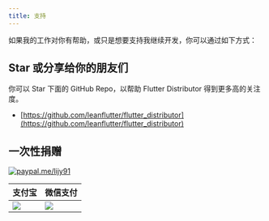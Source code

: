 ```yaml
---
title: 支持
---
```


如果我的工作对你有帮助，或只是想要支持我继续开发，你可以通过如下方式：

## Star 或分享给你的朋友们

你可以 Star 下面的 GitHub Repo，以帮助 Flutter Distributor 得到更多高的关注度。

- [https://github.com/leanflutter/flutter_distributor](https://github.com/leanflutter/flutter_distributor)

## 一次性捐赠

[![paypal.me/lijy91](https://ionicabizau.github.io/badges/paypal.svg)](https://www.paypal.me/lijy91)

| 支付宝                             | 微信支付                              |
| ---------------------------------- | ------------------------------------- |
| ![](/images/donate_via_alipay.png) | ![](/images/donate_via_wechatpay.png) |

